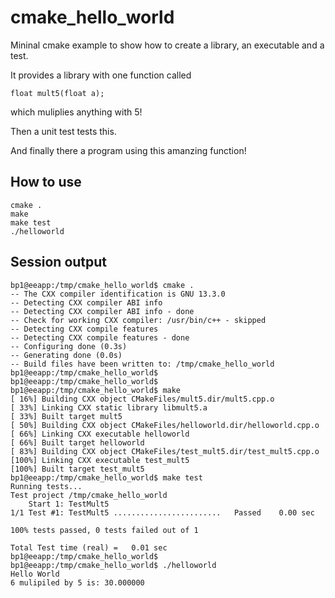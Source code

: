 # cmake_hello_world

Mininal cmake example to show how to create a library,
an executable and a test.

It provides a library with one function called
```
float mult5(float a);
```
which muliplies anything with 5!

Then a unit test tests this.

And finally there a program using this amanzing function!

## How to use

```
cmake .
make
make test
./helloworld
```

## Session output

```
bp1@eeapp:/tmp/cmake_hello_world$ cmake .
-- The CXX compiler identification is GNU 13.3.0
-- Detecting CXX compiler ABI info
-- Detecting CXX compiler ABI info - done
-- Check for working CXX compiler: /usr/bin/c++ - skipped
-- Detecting CXX compile features
-- Detecting CXX compile features - done
-- Configuring done (0.3s)
-- Generating done (0.0s)
-- Build files have been written to: /tmp/cmake_hello_world
bp1@eeapp:/tmp/cmake_hello_world$ 
bp1@eeapp:/tmp/cmake_hello_world$ 
bp1@eeapp:/tmp/cmake_hello_world$ make
[ 16%] Building CXX object CMakeFiles/mult5.dir/mult5.cpp.o
[ 33%] Linking CXX static library libmult5.a
[ 33%] Built target mult5
[ 50%] Building CXX object CMakeFiles/helloworld.dir/helloworld.cpp.o
[ 66%] Linking CXX executable helloworld
[ 66%] Built target helloworld
[ 83%] Building CXX object CMakeFiles/test_mult5.dir/test_mult5.cpp.o
[100%] Linking CXX executable test_mult5
[100%] Built target test_mult5
bp1@eeapp:/tmp/cmake_hello_world$ make test
Running tests...
Test project /tmp/cmake_hello_world
    Start 1: TestMult5
1/1 Test #1: TestMult5 ........................   Passed    0.00 sec

100% tests passed, 0 tests failed out of 1

Total Test time (real) =   0.01 sec
bp1@eeapp:/tmp/cmake_hello_world$ 
bp1@eeapp:/tmp/cmake_hello_world$ ./helloworld 
Hello World
6 mulipiled by 5 is: 30.000000
```